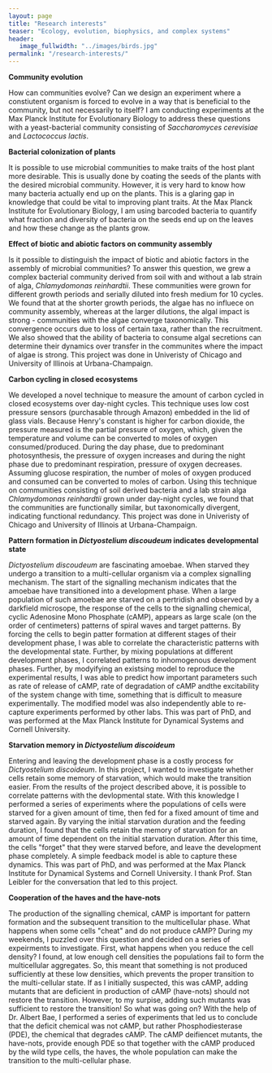 ```yaml
---
layout: page
title: "Research interests"
teaser: "Ecology, evolution, biophysics, and complex systems"
header:
   image_fullwidth: "../images/birds.jpg"
permalink: "/research-interests/"
---
```

**Community evolution**

How can communities evolve? Can we design an experiment where a constiutent organism is forced to evolve in a way that is beneficial to the community, but not necessarily to itself? I am conducting experiments at the Max Planck Institute for Evolutionary Biology to address these questions with a yeast-bacterial community consisting of *Saccharomyces cerevisiae* and *Lactococcus lactis*.

**Bacterial colonization of plants**

It is possible to use microbial communities to make traits of the host plant more desirable. This is usually done by coating the seeds of the plants with the desired microbial community. However, it is very hard to know how many bacteria actually end up on the plants. This is a glaring gap in knowledge that could be vital to improving plant traits. At the Max Planck Institute for Evolutionary Biology, I am using barcoded bacteria to quantify what fraction and diversity of bacteria on the seeds end up on the leaves and how these change as the plants grow.

**Effect of biotic and abiotic factors on community assembly**

Is it possible to distinguish the impact of biotic and abiotic factors in the assembly of microbial communities? To answer this question, we grew a complex bacterial community derived from soil with and without a lab strain of alga, *Chlamydomonas reinhardtii*. These communities were grown for different growth periods and serially diluted into fresh medium for 10 cycles. We found that at the shorter growth periods, the algae has no influece on community assembly, whereas at the larger dilutions, the algal impact is strong - communities with the algae converge taxonomically. This convergence occurs due to loss of certain taxa, rather than the recruitment. We also showed that the ability of bacteria to consume algal secretions can determine their dynamics over transfer in the communites where the impact of algae is strong. This project was done in Univeristy of Chicago and University of Illinois at Urbana-Champaign.

**Carbon cycling in closed ecosystems**

We developed a novel technique to measure the amount of carbon cycled in closed ecosystems over day-night cycles. This technique uses low cost pressure sensors (purchasable through Amazon) embedded in the lid of glass vials. Because Henry's constant is higher for carbon dioxide, the pressure measured is the partial pressure of oxygen, which, given the temperature and volume can be converted to moles of oxygen consumed/produced. During the day phase, due to predominant photosynthesis, the pressure of oxygen increases and during the night phase due to predominant respiration, pressure of oxygen decreases. Assuming glucose respiration, the number of moles of oxygen produced and consumed can be converted to moles of carbon. Using this technique on communities consisting of soil derived bacteria and a lab strain alga *Chlamydomonas reinhardtii* grown under day-night cycles, we found that the communities are functionally similar, but taxonomically divergent, indicating functional redundancy. This project was done in Univeristy of Chicago and University of Illinois at Urbana-Champaign.


**Pattern formation in *Dictyostelium discoudeum* indicates developmental state**

*Dictyostelium discoudeum* are fascinating amoebae. When starved they undergo a transition to a multi-cellular organism via a complex signalling mechanism. The start of the signalling mechanism indicates that the amoebae have transitioned into a development phase. When a large population of such amoebae are starved on a pertridish and observed by a darkfield microsope, the response of the cells to the signalling chemical, cyclic Adenosine Mono Phosphate (cAMP), appears as large scale (on the order of centimeters) patterns of spiral waves and target patterns. By forcing the cells to begin patter formation at different stages of their development phase, I was able to correlate the characteristic patterns with the developmental state. Further, by mixing populations at different development phases, I correlated patterns to inhomogenous development phases. Further, by modyifying an existsing model to reproduce the experimental results, I was able to predict how important parameters such as rate of release of cAMP, rate of degradation of cAMP andthe excitability of the system change with time, something that is difficult to measure experimentally. The modified model was also independently able to re-capture experiments performed by other labs. This was part of PhD, and was performed at the Max Planck Institute for Dynamical Systems and Cornell University. 

**Starvation memory in *Dictyostelium discoideum***

Entering and leaving the development phase is a costly process for *Dictyostelium discoideum*. In this project, I wanted to investigate whether cells retain some memory of starvation, which would make the transition easier. From the results of the project described above, it is possible to correlate patterns with the devlopmental state. With this knowledge I performed a series of experiments where the populations of cells were starved for a given amount of time, then fed for a fixed amount of time and starved again. By varying the initial starvation duration and the feeding duration, I found that the cells retain the memory of starvation for an amount of time dependent on the initial starvation duration. After this time, the cells "forget" that they were starved before, and leave the development phase completely. A simple feedback model is able to capture these dynamics. This was part of PhD, and was performed at the Max Planck Institute for Dynamical Systems and Cornell University. I thank Prof. Stan Leibler for the conversation that led to this project. 

**Cooperation of the haves and the have-nots**

The production of the signalling chemical, cAMP is important for pattern formation and the subsequent transition to the multicellular phase. What happens when some cells "cheat" and do not produce cAMP? During my weekends, I puzzled over this question and decided on a series of expeirments to investigate. First, what happens when you reduce the cell density? I found, at low enough cell densities the populations fail to form the multicellular aggregates. So, this meant that something is not produced sufficiently at these low densities, which prevents the proper transition to the multi-cellular state. If as I initially suspected, this was cAMP, adding mutants that are deficient in production of cAMP (have-nots) should not restore the transition. However, to my surpise, adding such mutants was sufficient to restore the transition! So what was going on? With the help of Dr. Albert Bae, I performed a series of experiments that led us to conclude that the deficit chemical was not cAMP, but rather Phosphodiesterase (PDE), the chemical that degrades cAMP. The cAMP deifiencet mutants, the have-nots, provide enough PDE so that together with the cAMP produced by the wild type cells, the haves,  the whole population can make the transition to the multi-cellular phase. 